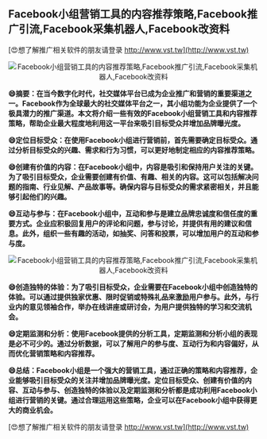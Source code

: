 ## **Facebook小组营销工具的内容推荐策略,Facebook推广引流,Facebook采集机器人,Facebook改资料**

[😍想了解推广相关软件的朋友请登录 http://www.vst.tw](http://www.vst.tw)

 <center><img src="https://vst.tw/MP4/tuiguang/png/4.png" alt="Facebook小组营销工具的内容推荐策略,Facebook推广引流,Facebook采集机器人,Facebook改资料"></center>

**😄摘要：在当今数字化时代，社交媒体平台已成为企业推广和营销的重要渠道之一。Facebook作为全球最大的社交媒体平台之一，其小组功能为企业提供了一个极具潜力的推广渠道。本文将介绍一些有效的Facebook小组营销工具和内容推荐策略，帮助企业最大程度地利用这一平台来吸引目标受众并增加品牌曝光度。**

**😄定位目标受众：在使用Facebook小组进行营销前，首先需要确定目标受众。通过分析目标受众的兴趣、需求和行为习惯，可以更好地制定相应的内容推荐策略。**

**😄创建有价值的内容：在Facebook小组中，内容是吸引和保持用户关注的关键。为了吸引目标受众，企业需要创建有价值、有趣、相关的内容。这可以包括解决问题的指南、行业见解、产品故事等。确保内容与目标受众的需求紧密相关，并且能够引起他们的兴趣。**

**😄互动与参与：在Facebook小组中，互动和参与是建立品牌忠诚度和信任度的重要方式。企业应积极回复用户的评论和问题，参与讨论，并提供有用的建议和信息。此外，组织一些有趣的活动，如抽奖、问答和投票，可以增加用户的互动和参与度。**

 <center><img src="https://vst.tw/MP4/tuiguang/png/1.png" alt="Facebook小组营销工具的内容推荐策略,Facebook推广引流,Facebook采集机器人,Facebook改资料"></center>

**😄创造独特的体验：为了吸引目标受众，企业需要在Facebook小组中创造独特的体验。可以通过提供独家优惠、限时促销或特殊礼品来激励用户参与。此外，与行业内的意见领袖合作，举办在线讲座或研讨会，为用户提供独特的学习和交流机会。**

**😄定期监测和分析：使用Facebook提供的分析工具，定期监测和分析小组的表现是必不可少的。通过分析数据，可以了解用户的参与度、互动行为和内容偏好，从而优化营销策略和内容推荐。**

**😄总结：Facebook小组是一个强大的营销工具，通过正确的策略和内容推荐，企业能够吸引目标受众的关注并增加品牌曝光度。定位目标受众、创建有价值的内容、互动与参与、创造独特的体验以及定期监测和分析都是成功利用Facebook小组进行营销的关键。通过合理运用这些策略，企业可以在Facebook小组中获得更大的商业机会。**

[😍想了解推广相关软件的朋友请登录 http://www.vst.tw](http://www.vst.tw)



